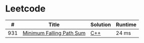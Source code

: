 # Leetcode

| # | Title | Solution | Runtime |
|---| ----- | -------- | ------- |
|931|[ Minimum Falling Path Sum](https://leetcode.com/problems/minimum-falling-path-sum/)|[C++](./solutions/931.%20Minimum%20Falling%20Path%20Sum.cpp)|24 ms|
